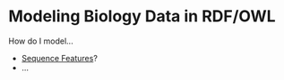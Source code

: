 # Modeling Biology Data in RDF/OWL #

How do I model...

  * [Sequence Features](ModelingSequenceFeaturesInRDF.md)?
  * ...